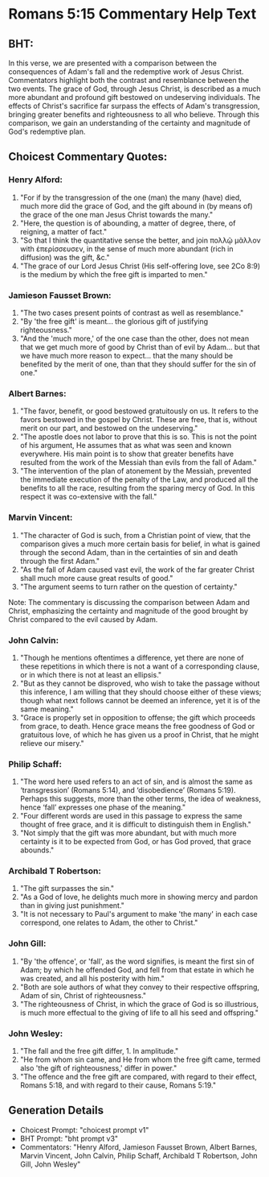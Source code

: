 # Romans 5:15 Commentary Help Text

## BHT:
In this verse, we are presented with a comparison between the consequences of Adam's fall and the redemptive work of Jesus Christ. Commentators highlight both the contrast and resemblance between the two events. The grace of God, through Jesus Christ, is described as a much more abundant and profound gift bestowed on undeserving individuals. The effects of Christ's sacrifice far surpass the effects of Adam's transgression, bringing greater benefits and righteousness to all who believe. Through this comparison, we gain an understanding of the certainty and magnitude of God's redemptive plan.

## Choicest Commentary Quotes:
### Henry Alford:
1. "For if by the transgression of the one (man) the many (have) died, much more did the grace of God, and the gift abound in (by means of) the grace of the one man Jesus Christ towards the many." 
2. "Here, the question is of abounding, a matter of degree, there, of reigning, a matter of fact."
3. "So that I think the quantitative sense the better, and join πολλῷ μᾶλλον with ἐπερίσσευσεν, in the sense of much more abundant (rich in diffusion) was the gift, &c."
4. "The grace of our Lord Jesus Christ (His self-offering love, see 2Co 8:9) is the medium by which the free gift is imparted to men."

### Jamieson Fausset Brown:
1. "The two cases present points of contrast as well as resemblance."
2. "By 'the free gift' is meant... the glorious gift of justifying righteousness."
3. "And the 'much more,' of the one case than the other, does not mean that we get much more of good by Christ than of evil by Adam... but that we have much more reason to expect... that the many should be benefited by the merit of one, than that they should suffer for the sin of one."

### Albert Barnes:
1. "The favor, benefit, or good bestowed gratuitously on us. It refers to the favors bestowed in the gospel by Christ. These are free, that is, without merit on our part, and bestowed on the undeserving."
2. "The apostle does not labor to prove that this is so. This is not the point of his argument, He assumes that as what was seen and known everywhere. His main point is to show that greater benefits have resulted from the work of the Messiah than evils from the fall of Adam."
3. "The intervention of the plan of atonement by the Messiah, prevented the immediate execution of the penalty of the Law, and produced all the benefits to all the race, resulting from the sparing mercy of God. In this respect it was co-extensive with the fall."

### Marvin Vincent:
1. "The character of God is such, from a Christian point of view, that the comparison gives a much more certain basis for belief, in what is gained through the second Adam, than in the certainties of sin and death through the first Adam."
2. "As the fall of Adam caused vast evil, the work of the far greater Christ shall much more cause great results of good."
3. "The argument seems to turn rather on the question of certainty."

Note: The commentary is discussing the comparison between Adam and Christ, emphasizing the certainty and magnitude of the good brought by Christ compared to the evil caused by Adam.

### John Calvin:
1. "Though he mentions oftentimes a difference, yet there are none of these repetitions in which there is not a want of a corresponding clause, or in which there is not at least an ellipsis."
2. "But as they cannot be disproved, who wish to take the passage without this inference, I am willing that they should choose either of these views; though what next follows cannot be deemed an inference, yet it is of the same meaning."
3. "Grace is properly set in opposition to offense; the gift which proceeds from grace, to death. Hence grace means the free goodness of God or gratuitous love, of which he has given us a proof in Christ, that he might relieve our misery."

### Philip Schaff:
1. "The word here used refers to an act of sin, and is almost the same as ‘transgression’ (Romans 5:14), and ‘disobedience’ (Romans 5:19). Perhaps this suggests, more than the other terms, the idea of weakness, hence ‘fall’ expresses one phase of the meaning."
2. "Four different words are used in this passage to express the same thought of free grace, and it is difficult to distinguish them in English."
3. "Not simply that the gift was more abundant, but with much more certainty is it to be expected from God, or has God proved, that grace abounds."

### Archibald T Robertson:
1. "The gift surpasses the sin."
2. "As a God of love, he delights much more in showing mercy and pardon than in giving just punishment."
3. "It is not necessary to Paul's argument to make 'the many' in each case correspond, one relates to Adam, the other to Christ."

### John Gill:
1. "By 'the offence', or 'fall', as the word signifies, is meant the first sin of Adam; by which he offended God, and fell from that estate in which he was created, and all his posterity with him."
2. "Both are sole authors of what they convey to their respective offspring, Adam of sin, Christ of righteousness."
3. "The righteousness of Christ, in which the grace of God is so illustrious, is much more effectual to the giving of life to all his seed and offspring."

### John Wesley:
1. "The fall and the free gift differ, 1. In amplitude." 
2. "He from whom sin came, and He from whom the free gift came, termed also 'the gift of righteousness,' differ in power." 
3. "The offence and the free gift are compared, with regard to their effect, Romans 5:18, and with regard to their cause, Romans 5:19."


## Generation Details
- Choicest Prompt: "choicest prompt v1"
- BHT Prompt: "bht prompt v3"
- Commentators: "Henry Alford, Jamieson Fausset Brown, Albert Barnes, Marvin Vincent, John Calvin, Philip Schaff, Archibald T Robertson, John Gill, John Wesley"
